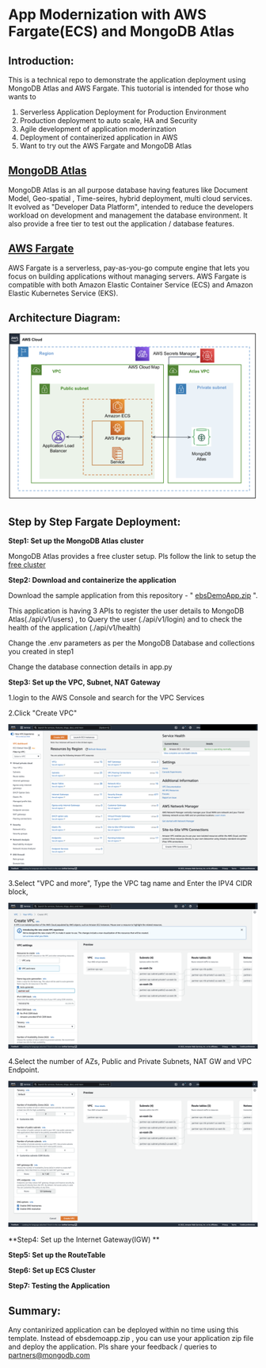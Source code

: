 # App Modernization with AWS Fargate(ECS) and MongoDB Atlas

## Introduction: 
This is a technical repo to demonstrate the application deployment using MongoDB Atlas and AWS Fargate.
This tuotorial is intended for those who wants to
1. Serverless Application Deployment for Production Environment
2. Production deployment to auto scale, HA and Security
3. Agile development of application moderinzation
4. Deployment of containerized application in AWS
5. Want to try out the AWS Fargate and MongoDB Atlas 

## [MongoDB Atlas](https://www.mongodb.com/atlas) 
MongoDB Atlas is an all purpose database having features like Document Model, Geo-spatial , Time-seires, hybrid deployment, multi cloud services.
It evolved as "Developer Data Platform", intended to reduce the developers workload on development and management the database environment.
It also provide a free tier to test out the application / database features.


## [AWS Fargate](https://aws.amazon.com/fargate/)
AWS Fargate is a serverless, pay-as-you-go compute engine that lets you focus on building applications without managing servers. AWS Fargate is compatible with both Amazon Elastic Container Service (ECS) and Amazon Elastic Kubernetes Service (EKS).

## Architecture Diagram:
![AWS Fargate(ECS) with MongoDB Atlas](https://github.com/Babusrinivasan76/fargateintegrationwithatlas/blob/main/images/FargateArchitecture.png)

## Step by Step Fargate Deployment:


**Step1: Set up the MongoDB Atlas cluster**
         
   MongoDB Atlas provides a free cluster setup. Pls follow the link to setup the [free cluster](https://www.mongodb.com/docs/atlas/getting-started/)
         
**Step2: Download and containerize the application**        

  Download the sample application from this repository  - " [ebsDemoApp.zip](https://github.com/Babusrinivasan76/ebsintegrationwithatlas/raw/main/ebsDemoApp.zip) ". 
         
  This application is having 3 APIs to register the user details to MongoDB Atlas(./api/v1/users) , to Query the user (./api/v1/login) and to check the health of the application (./api/v1/health)
         
  Change the .env parameters as per the MongoDB Database and collections you created in step1
         
  Change the database connection details in app.py
  

**Step3: Set up the VPC, Subnet, NAT Gateway**

  1.login to the AWS Console and search for the VPC Services

  2.Click "Create VPC"

   ![](https://github.com/Babusrinivasan76/fargateintegrationwithatlas/blob/main/images/01-CreateVPCSubnetNAT.png)


  3.Select "VPC and more", Type the VPC tag name and Enter the IPV4 CIDR block, 

![](https://github.com/Babusrinivasan76/fargateintegrationwithatlas/blob/main/images/02-createVPCSubnetNAT.png)


  4.Select the number of AZs, Public and Private Subnets, NAT GW and VPC Endpoint.

![](https://github.com/Babusrinivasan76/fargateintegrationwithatlas/blob/main/images/03-createVPCSubnetNAT.png)




**Step4: Set up the Internet Gateway(IGW) **



**Step5: Set up the RouteTable**



**Step6: Set up ECS Cluster**



**Step7: Testing the Application**



## Summary:

 Any contanirized application can be deployed within no time using this template. 
 Instead of ebsdemoapp.zip , you can use your application zip file and deploy the application.
 Pls share your feedback / queries to partners@mongodb.com

